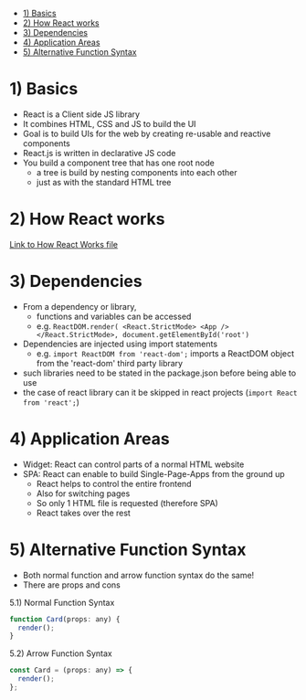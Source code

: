 - [1) Basics](#1-basics)
- [2) How React works](#2-how-react-works)
- [3) Dependencies](#3-dependencies)
- [4) Application Areas](#4-application-areas)
- [5) Alternative Function Syntax](#5-alternative-function-syntax)

# 1) Basics

- React is a Client side JS library
- It combines HTML, CSS and JS to build the UI
- Goal is to build UIs for the web by creating re-usable and reactive components
- React.js is written in declarative JS code
- You build a component tree that has one root node
  - a tree is build by nesting components into each other
  - just as with the standard HTML tree

# 2) How React works

[Link to How React Works file](./prerequisites/how-react-works-jsx-and-tsx.md)

# 3) Dependencies

- From a dependency or library,
  - functions and variables can be accessed
  - e.g. `ReactDOM.render( <React.StrictMode> <App /> </React.StrictMode>, document.getElementById('root')`
- Dependencies are injected using import statements
  - e.g. `import ReactDOM from 'react-dom';` imports a ReactDOM object from the 'react-dom' third party library
- such libraries need to be stated in the package.json before being able to use
- the case of react library can it be skipped in react projects (`import React from 'react';`)

# 4) Application Areas

- Widget: React can control parts of a normal HTML website
- SPA: React can enable to build Single-Page-Apps from the ground up
  - React helps to control the entire frontend
  - Also for switching pages
  - So only 1 HTML file is requested (therefore SPA)
  - React takes over the rest

# 5) Alternative Function Syntax

- Both normal function and arrow function syntax do the same!
- There are props and cons

5.1) Normal Function Syntax

```javascript
function Card(props: any) {
  render();
}
```

5.2) Arrow Function Syntax

```javascript
const Card = (props: any) => {
  render();
};
```
